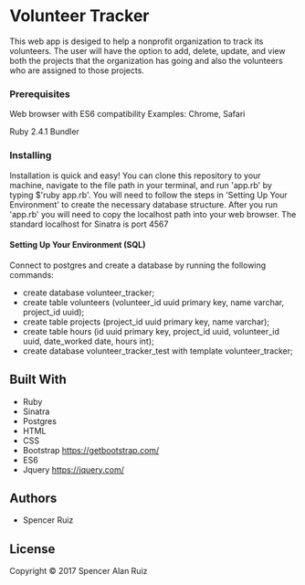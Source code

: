 # Volunteer Tracker

This web app is desiged to help a nonprofit organization to track its volunteers. The user will have the option to add, delete, update, and view both the projects that the organization has going and also the volunteers who are assigned to those projects.

### Prerequisites

Web browser with ES6 compatibility
Examples: Chrome, Safari

Ruby 2.4.1
Bundler

### Installing

Installation is quick and easy! You can clone this repository to your machine, navigate to the file path in your terminal, and run 'app.rb' by typing $'ruby app.rb'. You will need to follow the steps in 'Setting Up Your Environment' to create the necessary database structure. After you run 'app.rb' you will need to copy the localhost path into your web browser. The standard localhost for Sinatra is port 4567

#### Setting Up Your Environment (SQL)

Connect to postgres and create a database by running the following commands:

* create database volunteer_tracker;
* create table volunteers (volunteer_id uuid primary key, name varchar, project_id uuid);
* create table projects (project_id uuid primary key, name varchar);
* create table hours (id uuid primary key, project_id uuid, volunteer_id uuid, date_worked date, hours int);
* create database volunteer_tracker_test with template volunteer_tracker;

## Built With

* Ruby
* Sinatra
* Postgres
* HTML
* CSS
* Bootstrap https://getbootstrap.com/
* ES6
* Jquery https://jquery.com/
 
## Authors

* Spencer Ruiz

## License

Copyright © 2017 Spencer Alan Ruiz
